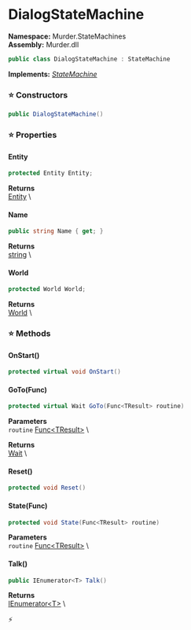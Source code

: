 # DialogStateMachine

**Namespace:** Murder.StateMachines \
**Assembly:** Murder.dll

```csharp
public class DialogStateMachine : StateMachine
```

**Implements:** _[StateMachine](/Bang/StateMachines/StateMachine.html)_

### ⭐ Constructors
```csharp
public DialogStateMachine()
```

### ⭐ Properties
#### Entity
```csharp
protected Entity Entity;
```

**Returns** \
[Entity](/Bang/Entities/Entity.html) \
#### Name
```csharp
public string Name { get; }
```

**Returns** \
[string](https://learn.microsoft.com/en-us/dotnet/api/System.String?view=net-7.0) \
#### World
```csharp
protected World World;
```

**Returns** \
[World](/Bang/World.html) \
### ⭐ Methods
#### OnStart()
```csharp
protected virtual void OnStart()
```

#### GoTo(Func<TResult>)
```csharp
protected virtual Wait GoTo(Func<TResult> routine)
```

**Parameters** \
`routine` [Func\<TResult\>](https://learn.microsoft.com/en-us/dotnet/api/System.Func-1?view=net-7.0) \

**Returns** \
[Wait](/Bang/StateMachines/Wait.html) \

#### Reset()
```csharp
protected void Reset()
```

#### State(Func<TResult>)
```csharp
protected void State(Func<TResult> routine)
```

**Parameters** \
`routine` [Func\<TResult\>](https://learn.microsoft.com/en-us/dotnet/api/System.Func-1?view=net-7.0) \

#### Talk()
```csharp
public IEnumerator<T> Talk()
```

**Returns** \
[IEnumerator\<T\>](https://learn.microsoft.com/en-us/dotnet/api/System.Collections.Generic.IEnumerator-1?view=net-7.0) \



⚡